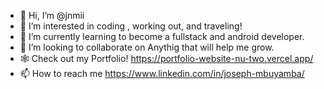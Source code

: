 - 👋 Hi, I’m @jnmii
- 👀 I’m interested in coding , working out, and traveling!
- 🌱 I’m currently learning to become a fullstack and android developer.
- 💞️ I’m looking to collaborate on Anythig that will help me grow.
- 🕸️ Check out my Portfolio! https://portfolio-website-nu-two.vercel.app/
- 📫 How to reach me https://www.linkedin.com/in/joseph-mbuyamba/

<!---
jnmii/jnmii is a ✨ special ✨ repository because its `README.md` (this file) appears on your GitHub profile.
You can click the Preview link to take a look at your changes.
--->
